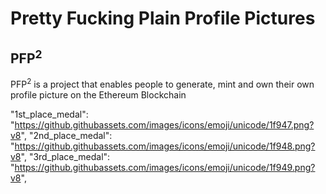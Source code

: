 # Pretty Fucking Plain Profile Pictures
## PFP<sup>2</sup>

PFP<sup>2</sup> is a project that enables people to generate, mint and own their own profile picture on the Ethereum Blockchain

"1st_place_medal": "https://github.githubassets.com/images/icons/emoji/unicode/1f947.png?v8",
  "2nd_place_medal": "https://github.githubassets.com/images/icons/emoji/unicode/1f948.png?v8",
  "3rd_place_medal": "https://github.githubassets.com/images/icons/emoji/unicode/1f949.png?v8",
